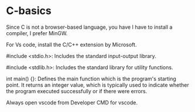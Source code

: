 
# C-basics

Since C is not a browser-based language, you have I have to install a compiler, I prefer MinGW.

For Vs code, install the C/C++ extension by Microsoft.

#include <stdio.h>: Includes the standard input-output library.

#include <stdlib.h>: Includes the standard library for utility functions.

int main() {}: Defines the main function which is the program's starting point. It returns an integer value, which is typically used to indicate whether the program executed successfully or if there were errors.

Always open vscode from Developer CMD for vscode.
